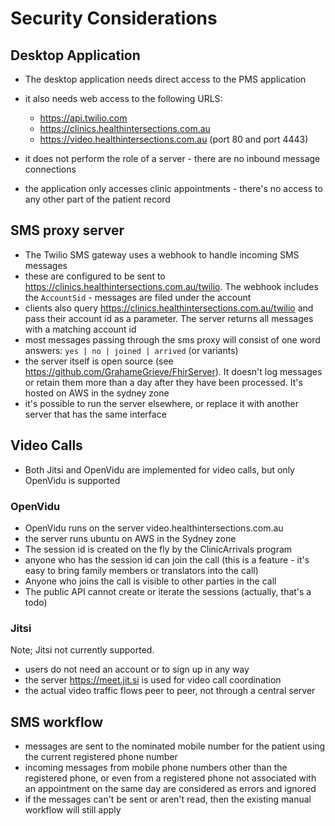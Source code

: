 # Security Considerations

## Desktop Application

* The desktop application needs direct access to the PMS application 
* it also needs web access to the following URLS: 
  * https://api.twilio.com
  * https://clinics.healthintersections.com.au
  * https://video.healthintersections.com.au (port 80 and port 4443)
  
* it does not perform the role of a server - there are no inbound message connections  
* the application only accesses clinic appointments - there's no access to any other part of the patient record

## SMS proxy server

* The Twilio SMS gateway uses a webhook to handle incoming SMS messages
* these are configured to be sent to https://clinics.healthintersections.com.au/twilio. The webhook includes the `AccountSid` - messages are filed under the account
* clients also query https://clinics.healthintersections.com.au/twilio and pass their account id as a parameter. The server returns all messages with a matching account id
* most messages passing through the sms proxy will consist of one word answers: `yes | no | joined | arrived` (or variants) 
* the server itself is open source (see https://github.com/GrahameGrieve/FhirServer). It doesn't log messages or retain them more than a day after they have been processed. It's hosted on AWS in the sydney zone
* it's possible to run the server elsewhere, or replace it with another server that has the same interface 

## Video Calls

* Both Jitsi and OpenVidu are implemented for video calls, but only OpenVidu is supported 

### OpenVidu

* OpenVidu runs on the server video.healthintersections.com.au
* the server runs ubuntu on AWS in the Sydney zone
* The session id is created on the fly by the ClinicArrivals program 
* anyone who has the session id can join the call (this is a feature - it's easy to bring family members or translators into the call)
* Anyone who joins the call is visible to other parties in the call 
* The public API cannot create or iterate the sessions (actually, that's a todo)

### Jitsi

Note; Jitsi not currently supported.

* users do not need an account or to sign up in any way
* the server https://meet.jit.si is used for video call coordination
* the actual video traffic flows peer to peer, not through a central server


## SMS workflow

* messages are sent to the nominated mobile number for the patient using the current registered phone number 
* incoming messages from mobile phone numbers other than the registered phone, or even from a registered phone not associated with an appointment on the same day are considered as errors and ignored 
* if the messages can't be sent or aren't read, then the existing manual workflow will still apply


